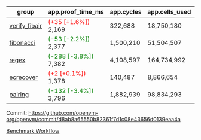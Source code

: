 | group | app.proof_time_ms | app.cycles | app.cells_used | leaf.proof_time_ms | leaf.cycles | leaf.cells_used |
| -- | -- | -- | -- | -- | -- | -- |
| [verify_fibair](https://github.com/openvm-org/openvm/blob/benchmark-results/benchmarks-pr/2013/verify_fibair-d8ab8a65550b82361f7d1c08e43656d0139eaa4a.md) |<span style='color: red'>(+35 [+1.6%])</span> 2,169 |  322,688 |  18,750,180 |- | - | - |
| [fibonacci](https://github.com/openvm-org/openvm/blob/benchmark-results/benchmarks-pr/2013/fibonacci-d8ab8a65550b82361f7d1c08e43656d0139eaa4a.md) |<span style='color: green'>(-53 [-2.2%])</span> 2,377 |  1,500,210 |  51,504,507 |- | - | - |
| [regex](https://github.com/openvm-org/openvm/blob/benchmark-results/benchmarks-pr/2013/regex-d8ab8a65550b82361f7d1c08e43656d0139eaa4a.md) |<span style='color: green'>(-288 [-3.8%])</span> 7,382 |  4,108,597 |  164,734,992 |- | - | - |
| [ecrecover](https://github.com/openvm-org/openvm/blob/benchmark-results/benchmarks-pr/2013/ecrecover-d8ab8a65550b82361f7d1c08e43656d0139eaa4a.md) |<span style='color: red'>(+2 [+0.1%])</span> 1,378 |  140,487 |  8,866,654 |- | - | - |
| [pairing](https://github.com/openvm-org/openvm/blob/benchmark-results/benchmarks-pr/2013/pairing-d8ab8a65550b82361f7d1c08e43656d0139eaa4a.md) |<span style='color: green'>(-132 [-3.4%])</span> 3,796 |  1,882,939 |  98,834,293 |- | - | - |


Commit: https://github.com/openvm-org/openvm/commit/d8ab8a65550b82361f7d1c08e43656d0139eaa4a

[Benchmark Workflow](https://github.com/openvm-org/openvm/actions/runs/17136149314)
